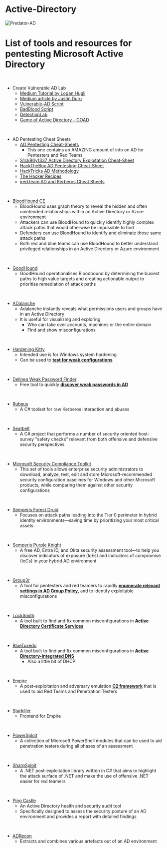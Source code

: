 # Active-Directory


![Predator-AD](https://github.com/user-attachments/assets/e72e39c4-b900-4930-a179-aa2fdcc90670)


List of tools and resources for pentesting Microsoft Active Directory
===========

<br>

+ Create Vulnerable AD Lab 
  - [Medium Tutorial by Logan Hugli](https://medium.com/@lhugli/constructing-a-vulnerable-active-directory-hacking-lab-environment-6e7cc7fd55c6)
  - [Medium article by Justin Duru](https://medium.com/@jduru213/cybersecurity-homelab-building-an-on-premise-domain-environment-with-splunk-windows-and-active-840ba325f3ee)
  - [Vulnerable-AD Script](https://github.com/safebuffer/vulnerable-AD/tree/master)
  - [BadBlood Script](https://github.com/davidprowe/BadBlood)
  - [DetectionLab](https://www.detectionlab.network/introduction/)
  - [Game of Active Directory - GOAD](https://github.com/Orange-Cyberdefense/GOAD)

<br>

+ AD Pentesting Cheat Sheets
  - [AD Pentesting Cheat-Sheets](https://swisskyrepo.github.io/InternalAllTheThings/)
    - This one contains an AMAZING amount of info on AD for Pentesters and Red Teams
  - [S1ckB0y1337 Active Directory Exploitation Cheat-Sheet](https://github.com/S1ckB0y1337/Active-Directory-Exploitation-Cheat-Sheet)
  - [HackTheBox AD Pentesting Cheat-Sheet](https://www.hackthebox.com/blog/active-directory-penetration-testing-cheatsheet-and-guide)
  - [HackTricks AD Methodology](https://book.hacktricks.xyz/windows-hardening/active-directory-methodology)
  - [The Hacker Recipes](https://www.thehacker.recipes/)
  - [ired.team AD and Kerberos Cheat Sheets](https://www.ired.team/offensive-security-experiments/active-directory-kerberos-abuse)

<br>

+ [BloodHound CE](https://github.com/SpecterOps/BloodHound)
  - BloodHound uses graph theory to reveal the hidden and often unintended relationships within an Active Directory or Azure environment
  - Attackers can use BloodHound to quickly identify highly complex attack paths that would otherwise be impossible to find
  - Defenders can use BloodHound to identify and eliminate those same attack paths
  - Both red and blue teams can use BloodHound to better understand privileged relationships in an Active Directory or Azure environment

<br>
      
+ [GoodHound](https://github.com/idnahacks/GoodHound?tab=readme-ov-file)
  - GoodHound operationalises Bloodhound by determining the busiest paths to high value targets and creating actionable output to prioritise remediation of attack paths

<br>

+ [ADalanche](https://github.com/lkarlslund/Adalanche)
  - Adalanche instantly reveals what permissions users and groups have in an Active Directory
  - It is useful for visualizing and exploring
    + Who can take over accounts, machines or the entire domain
    + Find and show misconfigurations
   
<br>
     
+ [Hardening Kitty](https://github.com/scipag/HardeningKitty)
  - Intended use is for Windows system hardening
  - Can be used to <u>**test for weak configurations**</u>

<br>
 
+ [Delinea Weak Password Finder](https://delinea.com/resources/weak-password-finder-tool-active-directory)
  - Free tool to quickly <u>**discover weak passwords in AD**</u>

<br>

+ [Rubeus](https://github.com/GhostPack/Rubeus)
  - A C# toolset for raw Kerberos interaction and abuses

<br>

+ [Seatbelt](https://github.com/GhostPack/Seatbelt)
  - A C# project that performs a number of security oriented host-survey "safety checks" relevant from both offensive and defensive security perspectives

<br>

+ [Microsoft Security Compliance Toolkit](https://www.microsoft.com/en-us/download/details.aspx?id=55319)
  - This set of tools allows enterprise security administrators to download, analyze, test, edit and store Microsoft-recommended security configuration baselines for Windows and other Microsoft products, while comparing them against other security configurations

<br>
 
+ [Semperis Forest Druid](https://www.semperis.com/forest-druid/)
  - Focuses on attack paths leading into the Tier 0 perimeter in hybrid identity environments—saving time by prioritizing your most critical assets

<br>

+ [Semperis Purple Knight](https://www.semperis.com/purple-knight/)
  - A free AD, Entra ID, and Okta security assessment tool—to help you discover indicators of exposure (IoEs) and indicators of compromise (IoCs) in your hybrid AD environment

<br>
 
+ [Group3r](https://github.com/Group3r/Group3r)
  - A tool for pentesters and red teamers to rapidly <u>**enumerate relevant settings in AD Group Policy**</u>, and to identify exploitable misconfigurations
 
<br>

+ [LockSmith](https://github.com/TrimarcJake/Locksmith)
  - A tool built to find and fix common misconfigurations in <u>**Active Directory Certificate Services**</u>

<br>

+ [BlueTuxedo](https://github.com/TrimarcJake/BlueTuxedo)
  - A tool built to find and fix common misconfigurations in <u>**Active Directory-Integrated DNS**</u>
    + Also a little bit of DHCP
   
<br>

+ [Empire](https://github.com/BC-SECURITY/Empire)
  - A post-exploitation and adversary emulation <u>**C2 framework**</u> that is used to aid Red Teams and Penetration Testers

<br>

+ [Starkiller](https://github.com/BC-SECURITY/Starkiller)
  - Frontend for Empire
 
<br>

+ [PowerSploit](https://github.com/PowerShellMafia/PowerSploit)
  - A collection of Microsoft PowerShell modules that can be used to aid penetration testers during all phases of an assessment
 
<br>

+ [SharpSploit](https://github.com/cobbr/SharpSploit)
  - A .NET post-exploitation library written in C# that aims to highlight the attack surface of .NET and make the use of offensive .NET easier for red teamers
 
<br>

+ [Ping Castle](https://www.pingcastle.com/)
  - An Active Directory health and security audit tool
  - Specifically designed to assess the security posture of an AD environment and provides a report with detailed findings
 
<br>

+ [ADRecon](https://github.com/sense-of-security/ADRecon)
  - Extracts and combines various artefacts out of an AD environment
